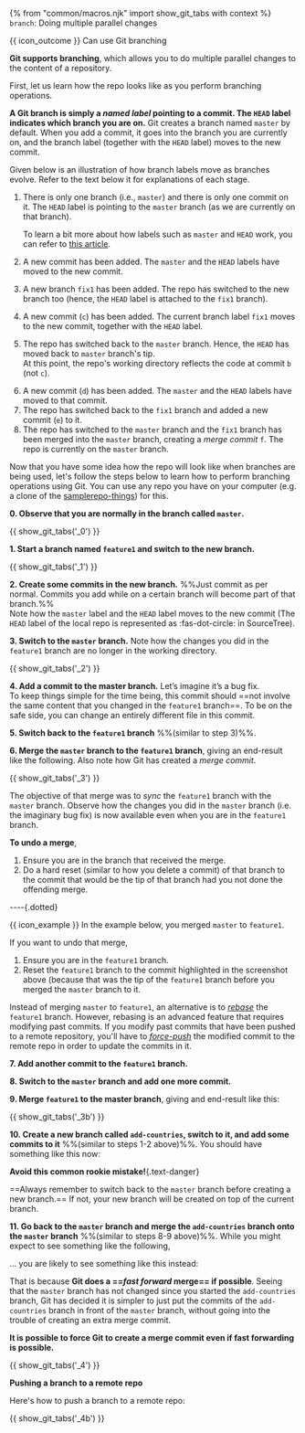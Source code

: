 {% from "common/macros.njk" import show_git_tabs with context %}
<span id="title">`branch`: Doing multiple parallel changes</span>

<span id="outcomes">{{ icon_outcome }} Can use Git branching</span>

<div id="body">

**Git supports branching**, which allows you to do multiple parallel changes to the content of a repository.

First, let us learn how the repo looks like as you perform branching operations.

**A Git branch is simply a _named label_ pointing to a commit. The `HEAD` label indicates which branch you are on.** Git creates a branch named `master` by default. When you add a commit, it goes into the branch you are currently on, and the branch label (together with the `HEAD` label) moves to the new commit.

Given below is an illustration of how branch labels move as branches evolve. Refer to the text below it for explanations of each stage.

<annotate src="{{ baseUrl }}/gitAndGithub/branch/images/branchesAsLabels1.png" height="500">
<a-point x="2%" y="27%" label="[1]" legend="1" opacity="0"/>
<a-point x="2%" y="47%" label="[2]" legend="1" opacity="0"/>
<a-point x="35%" y="25%" label="[3]" legend="1" opacity="0"/>
<a-point x="65%" y="10%" label="[4]" legend="1" opacity="0"/>
<a-point x="85%" y="10%" label="[5]" legend="1" opacity="0"/>
</annotate>
<p/>

1. There is only one branch (i.e., `master`) and there is only one commit on it. The `HEAD` label is pointing to the `master` branch (as we are currently on that branch).
   <box type="info" seamless>

   To learn a bit more about how labels such as `master` and `HEAD` work, you can refer to [this article](https://initialcommit.com/blog/what-is-git-head).
   </box>
1. A new commit has been added. The `master` and the `HEAD` labels have moved to the new commit.
1. A new branch `fix1` has been added. The repo has switched to the new branch too (hence, the `HEAD` label is attached to the `fix1` branch).
1. A new commit (`c`) has been added. The current branch label `fix1` moves to the new commit, together with the `HEAD` label.
1. The repo has switched back to the `master` branch. Hence, the `HEAD` has moved back to `master` branch's <tooltip content="latest commit of that branch">tip</tooltip>.<br>
   At this point, the repo's working directory reflects the code at commit `b` (not `c`).

<pic src="images/branchesAsLabels2.png" width="600"/>

6. A new commit (`d`) has been added. The `master` and the `HEAD` labels have moved to that commit.
1. The repo has switched back to the `fix1` branch and added a new commit (`e`) to it.
1. The repo has switched to the `master` branch and the `fix1` branch has been merged into the `master` branch, creating a _merge commit_ `f`. The repo is currently on the `master` branch.


Now that you have some idea how the repo will look like when branches are being used, let's follow the steps below to learn how to perform branching operations using Git. You can use any repo you have on your computer (e.g. a clone of the [samplerepo-things](https://github.com/se-edu/samplerepo-things)) for this.

**0. Observe that you are normally in the branch called `master`.**

{{ show_git_tabs('_0') }}

**1. Start a branch named `feature1` and switch to the new branch.**

{{ show_git_tabs('_1') }}

**2. Create some commits in the new branch.** %%Just commit as per normal. Commits you add while on a certain branch will become part of that branch.%%<br>
Note how the `master` label and the `HEAD` label moves to the new commit (The `HEAD` label of the local repo is represented as :fas-dot-circle: in SourceTree).

**3. Switch to the `master` branch.** Note how the changes you did in the `feature1` branch are no longer in the working directory.

{{ show_git_tabs('_2') }}

**4. Add a commit to the master branch.** Let’s imagine it’s a bug fix.<br>
To keep things simple for the time being, this commit should ==not involve the same content that you changed in the `feature1` branch==. To be on the safe side, you can change an entirely different file in this commit.

<pic src="{{baseUrl}}/gitAndGithub/branch/images/sourcetree_4.png" height="100" />
<p/>

**5. Switch back to the `feature1` branch** %%(similar to step 3)%%.

**6. Merge the `master` branch to the `feature1` branch**, giving an end-result like the following. Also note how Git has created a _merge commit_.

<pic src="{{baseUrl}}/gitAndGithub/branch/images/sourcetree_5.png" height="120" />
<p/>

{{ show_git_tabs('_3') }}

The objective of that merge was to _sync_ the `feature1` branch with the `master` branch. Observe how the changes you did in the `master` branch (i.e. the imaginary bug fix) is now available even when you are in the `feature1` branch.

<box>

****To undo a merge****,

1. Ensure you are in the branch that received the merge.
1. Do a hard reset (similar to <trigger trigger="click" for="modal:merge-reset">how you delete a commit</trigger>) of that branch to the commit that would be the tip of that branch had you not done the offending merge.

<modal large id="modal:merge-reset">
<include src="../commit/text.md#how-to-reset" />
</modal>

----{.dotted}

{{ icon_example }} In the example below, you merged `master` to `feature1`.

<annotate src="{{baseUrl}}/gitAndGithub/branch/images/sourcetree_5.png" height="120" >
<a-point x="4%" y="42%" color="yellow" size="18" opacity="0.4" content="Do a hard reset to this commit"/>
</annotate>

If you want to undo that merge,

1. Ensure you are in the `feature1` branch.
1. Reset the `feature1` branch to the commit highlighted in the screenshot above (because that was the tip of the `feature1` branch before you merged the `master` branch to it.

</box>

<box type="info" seamless>

Instead of merging `master` to `feature1`, an alternative is to [_rebase_](https://www.atlassian.com/git/tutorials/merging-vs-rebasing) the `feature1` branch. However, rebasing is an advanced feature that requires modifying past commits. If you modify past commits that have been pushed to a remote repository, you'll have to [_force-push_](https://www.datree.io/resources/git-push-force) the modified commit to the remote repo in order to update the commits in it.
</box>

**7. Add another commit to the `feature1` branch.**

**8. Switch to the `master` branch and add one more commit.**

**9. Merge `feature1` to the master branch**, giving and end-result like this:

<pic src="{{baseUrl}}/gitAndGithub/branch/images/sourcetree_6.png" height="150" />
<p/>

{{ show_git_tabs('_3b') }}

**10. Create a new branch called `add-countries`, switch to it, and add some commits to it** %%(similar to steps 1-2 above)%%. You should have something like this now:

<pic src="{{baseUrl}}/gitAndGithub/branch/images/addCountriesBranchBeforeMerging.png" height="80" />
<p/>

<box type="wrong" seamless>

**Avoid this common rookie mistake!**{.text-danger}

==Always remember to switch back to the `master` branch before creating a new branch.== If not, your new branch will be created on top of the current branch.
</box>

**11. Go back to the `master` branch and merge the `add-countries` branch onto the `master` branch** %%(similar to steps 8-9 above)%%. While you might expect to see something like the following,

<pic src="{{baseUrl}}/gitAndGithub/branch/images/addCountriesBranchNoFastForward.png" height="100" />
<p/>

... you are likely to see something like this instead:

<pic src="{{baseUrl}}/gitAndGithub/branch/images/addCountriesBranchAfterMerging.png" height="80" />
<p/>

That is because **Git does a ==_fast forward_ merge== if possible**. Seeing that the `master` branch has not changed since you started the `add-countries` branch, Git has decided it is simpler to just put the commits of the `add-countries` branch in front of the `master` branch, without going into the trouble of creating an extra merge commit.

**It is possible to force Git to create a merge commit even if fast forwarding is possible.**

{{ show_git_tabs('_4') }}

<box>

<div id="pushing-a-branch">

****Pushing a branch to a remote repo****

Here's how to push a branch to a remote repo:

{{ show_git_tabs('_4b') }}
<p/>
</div>

</box>

</div>

<div id="extras">
</div>
